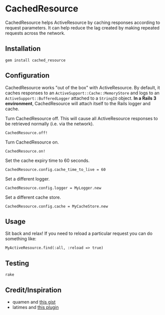 # CachedResource 
CachedResource helps ActiveResource by caching responses according to request parameters.  It can help reduce the lag created by making repeated requests across the network.  

## Installation
	gem install cached_resource

## Configuration
CachedResource works "out of the box" with ActiveResource.  By default, it caches responses to an `ActiveSupport::Cache::MemoryStore` and logs to an `ActiveSupport::BufferedLogger` attached to a `StringIO` object.  **In a Rails 3 environment**, CachedResource will attach itself to the Rails logger and cache.

Turn CachedResource off.  This will cause all ActiveResource responses to be retrieved normally (i.e. via the network). 

	CachedResource.off!
	
Turn CachedResource on.

	CachedResource.on!
	
Set the cache expiry time to 60 seconds.

	CachedResource.config.cache_time_to_live = 60
	
Set a different logger.

	CachedResource.config.logger = MyLogger.new
	
Set a different cache store.

	CachedResource.config.cache = MyCacheStore.new

## Usage
Sit back and relax! If you need to reload a particular request you can do something like:

	MyActiveResource.find(:all, :reload => true)

## Testing
	rake

## Credit/Inspiration
* quamen and [this gist](http://gist.github.com/947734)
* latimes and [this plugin](http://github.com/latimes/cached_resource)
